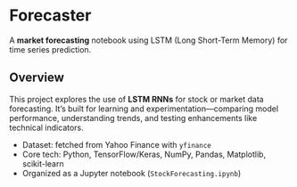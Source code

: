# Forecaster

A **market forecasting** notebook using LSTM (Long Short-Term Memory) for time series prediction.

## Overview

This project explores the use of **LSTM RNNs** for stock or market data forecasting. It’s built for learning and experimentation—comparing model performance, understanding trends, and testing enhancements like technical indicators.

- Dataset: fetched from Yahoo Finance with `yfinance`
- Core tech: Python, TensorFlow/Keras, NumPy, Pandas, Matplotlib, scikit-learn
- Organized as a Jupyter notebook (`StockForecasting.ipynb`)
